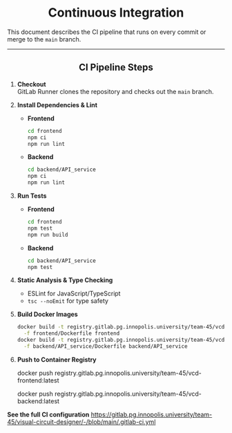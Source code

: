 # <div align="center"> Continuous Integration </div>

This document describes the CI pipeline that runs on every commit or merge to the `main` branch.

---

## <div align="center">  CI Pipeline Steps  </div>

1. **Checkout**  
   GitLab Runner clones the repository and checks out the `main` branch.

2. **Install Dependencies & Lint**
    - **Frontend**
      ```bash
      cd frontend
      npm ci
      npm run lint
      ```
    - **Backend**
      ```bash
      cd backend/API_service
      npm ci
      npm run lint
      ```

3. **Run Tests**
    - **Frontend**
      ```bash
      cd frontend
      npm test
      npm run build
      ```
    - **Backend**
      ```bash
      cd backend/API_service
      npm test
      ```

4. **Static Analysis & Type Checking**
    - ESLint for JavaScript/TypeScript
    - `tsc --noEmit` for type safety

5. **Build Docker Images**
   ```bash
   docker build -t registry.gitlab.pg.innopolis.university/team-45/vcd-frontend:latest \
     -f frontend/Dockerfile frontend
   docker build -t registry.gitlab.pg.innopolis.university/team-45/vcd-backend:latest \
     -f backend/API_service/Dockerfile backend/API_service
6. **Push to Container Registry**

   docker push registry.gitlab.pg.innopolis.university/team-45/vcd-frontend:latest

   docker push registry.gitlab.pg.innopolis.university/team-45/vcd-backend:latest

**See the full CI configuration** 
https://gitlab.pg.innopolis.university/team-45/visual-circuit-designer/-/blob/main/.gitlab-ci.yml